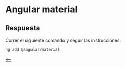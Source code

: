 # Angular material

## Respuesta

Correr el siguiente comando y seguir las instrucciones:

```sh
ng add @angular/material
```

[<--](../angular-material.md)
